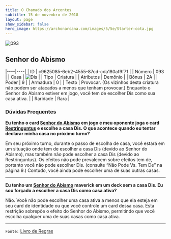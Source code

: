 ```yaml
---
title: O Chamado dos Arcontes
subtitle: 15 de novembro de 2018
layout: page
show_sidebar: false
hero_image: https://archonarcana.com/images/5/5e/Starter-cota.jpg
---
```


![093](https://cdn.keyforgegame.com/media/card_front/pt/341_093_95PVMCCHQ7P2_pt.png)

## Senhor do Abismo

|----|----|
| ID | c9625085-6eb2-4555-87cd-cda180af9f71 |
| Número | 093 |
| Casa | ![Dis](https://archonarcana.com/images/thumb/e/e8/Dis.png/22px-Dis.png "Dis") |
| Tipo | Criatura |
| Atributos | Demônio |
| Bônus | 2A |
| Poder | 9 |
| Armadura | 0 |
| Texto | Provocar. (Os vizinhos desta criatura  não podem ser atacados a menos que tenham provocar.) Enquanto o Senhor do Abismo estiver  em jogo, você tem de escolher Dis como sua casa ativa. |
| Raridade | Rara |

### Dúvidas Frequentes

**Eu tenho o card [Senhor do Abismo](/cota/093) em jogo e meu
oponente joga o card [Restringuntus](/cota/094) e escolhe a casa
Dis. O que acontece quando eu tentar declarar minha casa no
próximo turno?**

Em seu próximo turno, durante o passo de escolha de casa, você estará
em um situação onde tem de escolher a casa Dis (devido ao Senhor
do Abismo), mas também não pode escolher a casa Dis (devido ao
Restringuntus). Os efeitos não pode prevalecem sobre efeitos tem de,
portanto você não pode escolher Dis. (consulte “Não Pode Vs. Tem De” na
página 9.) Contudo, você ainda pode escolher uma de suas outras casas.

<hr/>

**Eu tenho um [Senhor do Abismo](/cota/093) maverick em um
deck sem a casa Dis. Eu sou forçado a escolher a casa Dis como
casa ativa?**

Não. Você não pode escolher uma casa ativa a menos que ela esteja em
seu card de identidade ou que você controle um card dessa casa. Esta
restrição sobrepõe o efeito do Senhor do Abismo, permitindo que você
escolha qualquer uma de suas casas como casa ativa.

<hr/>

`Fonte:` [Livro de Regras](https://drive.google.com/open?id=14pM1J8ZR_4hZbGFZt-ArQdAGsHCPEQdE)
